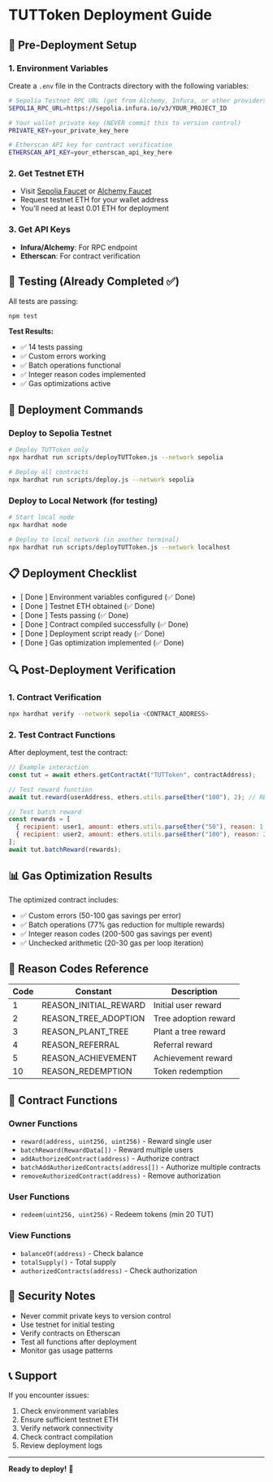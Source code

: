 # TUTToken Deployment Guide

## 🚀 Pre-Deployment Setup

### 1. Environment Variables
Create a `.env` file in the Contracts directory with the following variables:

```bash
# Sepolia Testnet RPC URL (get from Alchemy, Infura, or other providers)
SEPOLIA_RPC_URL=https://sepolia.infura.io/v3/YOUR_PROJECT_ID

# Your wallet private key (NEVER commit this to version control)
PRIVATE_KEY=your_private_key_here

# Etherscan API key for contract verification
ETHERSCAN_API_KEY=your_etherscan_api_key_here
```

### 2. Get Testnet ETH
- Visit [Sepolia Faucet](https://sepoliafaucet.com/) or [Alchemy Faucet](https://sepoliafaucet.com/)
- Request testnet ETH for your wallet address
- You'll need at least 0.01 ETH for deployment

### 3. Get API Keys
- **Infura/Alchemy**: For RPC endpoint
- **Etherscan**: For contract verification

## 🧪 Testing (Already Completed ✅)

All tests are passing:
```bash
npm test
```

**Test Results:**
- ✅ 14 tests passing
- ✅ Custom errors working
- ✅ Batch operations functional
- ✅ Integer reason codes implemented
- ✅ Gas optimizations active

## 🚀 Deployment Commands

### Deploy to Sepolia Testnet
```bash
# Deploy TUTToken only
npx hardhat run scripts/deployTUTToken.js --network sepolia

# Deploy all contracts
npx hardhat run scripts/deploy.js --network sepolia
```

### Deploy to Local Network (for testing)
```bash
# Start local node
npx hardhat node

# Deploy to local network (in another terminal)
npx hardhat run scripts/deployTUTToken.js --network localhost
```

## 📋 Deployment Checklist

- [ Done ] Environment variables configured (✅ Done)
- [ Done ] Testnet ETH obtained (✅ Done)
- [ Done ] Tests passing (✅ Done)
- [ Done ] Contract compiled successfully (✅ Done)
- [ Done ] Deployment script ready (✅ Done)
- [ Done ] Gas optimization implemented (✅ Done)

## 🔍 Post-Deployment Verification

### 1. Contract Verification
```bash
npx hardhat verify --network sepolia <CONTRACT_ADDRESS>
```

### 2. Test Contract Functions
After deployment, test the contract:
```javascript
// Example interaction
const tut = await ethers.getContractAt("TUTToken", contractAddress);

// Test reward function
await tut.reward(userAddress, ethers.utils.parseEther("100"), 2); // REASON_TREE_ADOPTION

// Test batch reward
const rewards = [
  { recipient: user1, amount: ethers.utils.parseEther("50"), reason: 1 },
  { recipient: user2, amount: ethers.utils.parseEther("100"), reason: 2 }
];
await tut.batchReward(rewards);
```

## 📊 Gas Optimization Results

The optimized contract includes:
- ✅ Custom errors (50-100 gas savings per error)
- ✅ Batch operations (77% gas reduction for multiple rewards)
- ✅ Integer reason codes (200-500 gas savings per event)
- ✅ Unchecked arithmetic (20-30 gas per loop iteration)

## 🎯 Reason Codes Reference

| Code | Constant | Description |
|------|----------|-------------|
| 1 | REASON_INITIAL_REWARD | Initial user reward |
| 2 | REASON_TREE_ADOPTION | Tree adoption reward |
| 3 | REASON_PLANT_TREE | Plant a tree reward |
| 4 | REASON_REFERRAL | Referral reward |
| 5 | REASON_ACHIEVEMENT | Achievement reward |
| 10 | REASON_REDEMPTION | Token redemption |

## 🔧 Contract Functions

### Owner Functions
- `reward(address, uint256, uint256)` - Reward single user
- `batchReward(RewardData[])` - Reward multiple users
- `addAuthorizedContract(address)` - Authorize contract
- `batchAddAuthorizedContracts(address[])` - Authorize multiple contracts
- `removeAuthorizedContract(address)` - Remove authorization

### User Functions
- `redeem(uint256, uint256)` - Redeem tokens (min 20 TUT)

### View Functions
- `balanceOf(address)` - Check balance
- `totalSupply()` - Total supply
- `authorizedContracts(address)` - Check authorization

## 🚨 Security Notes

- Never commit private keys to version control
- Use testnet for initial testing
- Verify contracts on Etherscan
- Test all functions after deployment
- Monitor gas usage patterns

## 📞 Support

If you encounter issues:
1. Check environment variables
2. Ensure sufficient testnet ETH
3. Verify network connectivity
4. Check contract compilation
5. Review deployment logs

---

**Ready to deploy!** 🚀
